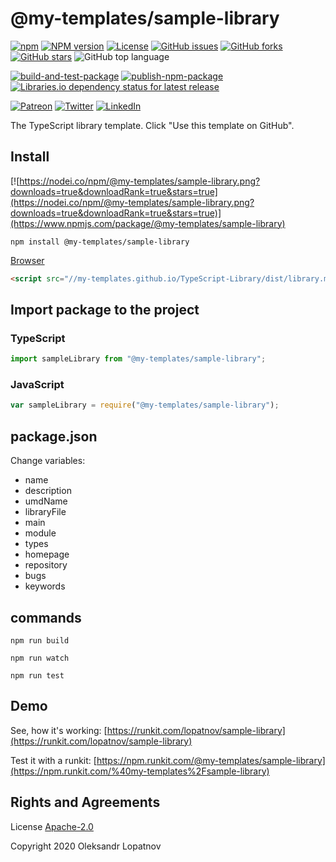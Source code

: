 # @my-templates/sample-library

[![npm](https://img.shields.io/npm/dt/@my-templates/sample-library)](https://www.npmjs.com/package/@my-templates/sample-library)
[![NPM version](https://badge.fury.io/js/%40my-templates%2Fsample-library.svg)](https://www.npmjs.com/package/@my-templates/sample-library)
[![License](https://img.shields.io/github/license/My-Templates/TypeScript-Library)](https://github.com/My-Templates/TypeScript-Library/blob/master/LICENSE)
[![GitHub issues](https://img.shields.io/github/issues/My-Templates/TypeScript-Library)](https://github.com/My-Templates/TypeScript-Library/issues)
[![GitHub forks](https://img.shields.io/github/forks/My-Templates/TypeScript-Library)](https://github.com/My-Templates/TypeScript-Library/network)
[![GitHub stars](https://img.shields.io/github/stars/My-Templates/TypeScript-Library)](https://github.com/My-Templates/TypeScript-Library/stargazers)
![GitHub top language](https://img.shields.io/github/languages/top/My-Templates/TypeScript-Library)

[![build-and-test-package](https://github.com/My-Templates/TypeScript-Library/workflows/build-and-test-package/badge.svg)](https://github.com/My-Templates/TypeScript-Library/tree/master/tests)
[![publish-npm-package](https://github.com/My-Templates/TypeScript-Library/workflows/publish-npm-package/badge.svg)](https://github.com/My-Templates/TypeScript-Library/releases)
[![Libraries.io dependency status for latest release](https://img.shields.io/librariesio/release/npm/@my-templates/sample-library)](https://www.npmjs.com/package/@my-templates/sample-library?activeTab=dependencies)

[![Patreon](https://img.shields.io/badge/Donate-Patreon-informational)](https://www.patreon.com/lopatnov)
[![Twitter](https://img.shields.io/twitter/url?url=https%3A%2F%2Fwww.npmjs.com%2Fpackage%2F%40my-templates%2Fsample-library)](https://twitter.com/intent/tweet?text=I%20want%20to%20share%20TypeScript%20library:&url=https%3A%2F%2Fwww.npmjs.com%2Fpackage%2F%40my-templates%2Fsample-library)
[![LinkedIn](https://img.shields.io/badge/LinkedIn-lopatnov-informational?style=social&logo=linkedin)](https://www.linkedin.com/in/lopatnov/)

The TypeScript library template. Click "Use this template on GitHub".

## Install

[![https://nodei.co/npm/@my-templates/sample-library.png?downloads=true&downloadRank=true&stars=true](https://nodei.co/npm/@my-templates/sample-library.png?downloads=true&downloadRank=true&stars=true)](https://www.npmjs.com/package/@my-templates/sample-library)

```shell
npm install @my-templates/sample-library
```

[Browser](//my-templates.github.io/TypeScript-Library/dist/library.js)

```html
<script src="//my-templates.github.io/TypeScript-Library/dist/library.min.js"></script>
```

## Import package to the project

### TypeScript

```typescript
import sampleLibrary from "@my-templates/sample-library";
```

### JavaScript

```javascript
var sampleLibrary = require("@my-templates/sample-library");
```

## package.json

Change variables:

- name
- description
- umdName
- libraryFile
- main
- module
- types
- homepage
- repository
- bugs
- keywords

## commands

`npm run build`

`npm run watch`

`npm run test`

## Demo

See, how it's working: [https://runkit.com/lopatnov/sample-library](https://runkit.com/lopatnov/sample-library)

Test it with a runkit: [https://npm.runkit.com/@my-templates/sample-library](https://npm.runkit.com/%40my-templates%2Fsample-library)

## Rights and Agreements

License [Apache-2.0](https://github.com/My-Templates/TypeScript-Library/blob/master/LICENSE)

Copyright 2020 Oleksandr Lopatnov
